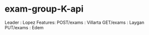 # exam-group-K-api
Leader : Lopez
Features:
POST/exams : Villarta
GET/exams  : Laygan
PUT/exams  : Edem

